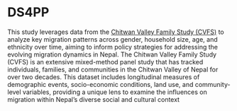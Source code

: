 # DS4PP
This study leverages data from the [Chitwan Valley Family Study (CVFS)]([https://external-link.com](https://cvfs.isr.umich.edu/about/)) to analyze key migration patterns across gender, household size, age, and ethnicity over time, aiming to inform policy strategies for addressing the evolving migration dynamics in Nepal.
The Chitwan Valley Family Study (CVFS) is an extensive mixed-method panel study that has tracked individuals, families, and communities in the Chitwan Valley of Nepal for over two decades. This dataset includes longitudinal measures of demographic events, socio-economic conditions, land use, and community-level variables, providing a unique lens to examine the influences on migration within Nepal’s diverse social and cultural context 


